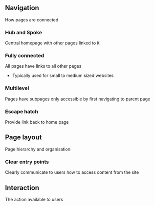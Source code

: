 ## Navigation
How pages are  connected

### Hub and Spoke
Central homepage with other pages linked to it
	
### Fully connected
All pages have links to all other pages
- Typically used for small to medium sized websites

### Multilevel
Pages have subpages only accessible by first navigating to parent page

### Escape hatch
Provide link back to home page

## Page layout
Page hierarchy and organisation

### Clear entry points
Clearly communicate to users how to access content from the site 

## Interaction
The action available to users

